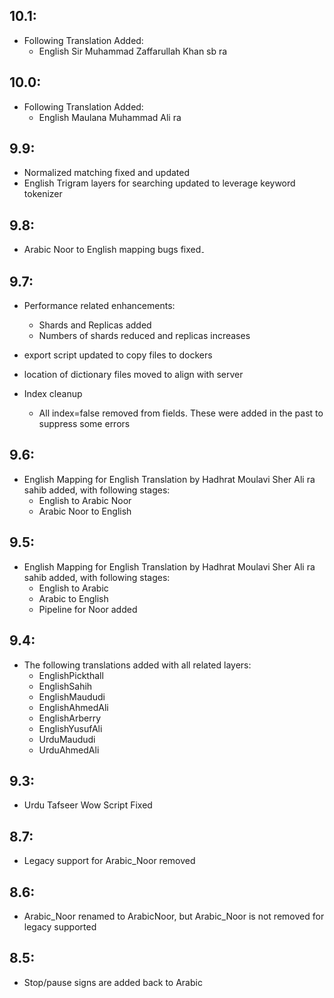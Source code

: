 ## 10.1:
  * Following Translation Added:
    - English Sir Muhammad Zaffarullah Khan sb ra

## 10.0:
  * Following Translation Added:
    - English Maulana Muhammad Ali ra

## 9.9:
  * Normalized matching fixed and updated
  * English Trigram layers for searching updated to leverage keyword tokenizer

## 9.8:
  * Arabic Noor to English mapping bugs fixed۔

## 9.7:
  * Performance related enhancements:
    - Shards and Replicas added
    - Numbers of shards reduced and replicas increases
  * export script updated to copy files to dockers
  * location of dictionary files moved to align with server

  * Index cleanup
    - All index=false removed from fields. These were added in the past to suppress some errors

## 9.6:
  * English Mapping for English Translation by Hadhrat Moulavi Sher Ali ra sahib added, with following stages:
    - English to Arabic Noor
    - Arabic Noor to English

## 9.5:
  * English Mapping for English Translation by Hadhrat Moulavi Sher Ali ra sahib added, with following stages:
    - English to Arabic
    - Arabic to English
    - Pipeline for Noor added

## 9.4:
  * The following translations added with all related layers:
    - EnglishPickthall
    - EnglishSahih
    - EnglishMaududi
    - EnglishAhmedAli
    - EnglishArberry
    - EnglishYusufAli
    - UrduMaududi
    - UrduAhmedAli

## 9.3:
  * Urdu Tafseer Wow Script Fixed

## 8.7:
  * Legacy support for Arabic_Noor removed

## 8.6:
  * Arabic_Noor renamed to ArabicNoor,  but Arabic_Noor is not removed for legacy supported

## 8.5:
  * Stop/pause signs are added back to Arabic
